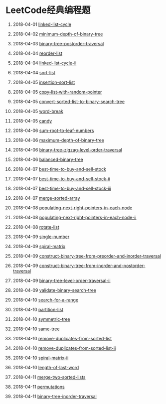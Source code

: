 # LeetCode经典编程题

1. 2018-04-01 [linked-list-cycle](https://github.com/MrQuJL/LeetCode/blob/master/链表/linked-list-cycle.java "linked-list-cycle")

2. 2018-04-02 [minimum-depth-of-binary-tree](https://github.com/MrQuJL/LeetCode/blob/master/树/minimum-depth-of-binary-tree.java "minimum-depth-of-binary-tree")

3. 2018-04-03 [binary-tree-postorder-traversal](https://github.com/MrQuJL/LeetCode/blob/master/树/binary-tree-postorder-traversal.java "binary-tree-postorder-traversal")

4. 2018-04-04 [reorder-list](https://github.com/MrQuJL/LeetCode/blob/master/树/reorder-list.java "reorder-list")

5. 2018-04-04 [linked-list-cycle-ii](https://github.com/MrQuJL/LeetCode/blob/master/链表/linked-list-cycle-ii.java "linked-list-cycle-ii")

6. 2018-04-04 [sort-list](https://github.com/MrQuJL/LeetCode/blob/master/链表/sort-list.java "sort-list")

7. 2018-04-05 [insertion-sort-list](https://github.com/MrQuJL/LeetCode/blob/master/链表/insertion-sort-list.java "insertion-sort-list")

8. 2018-04-05 [copy-list-with-random-pointer](https://github.com/MrQuJL/LeetCode/blob/master/链表/copy-list-with-random-pointer.java "copy-list-with-random-pointer")

9. 2018-04-05 [convert-sorted-list-to-binary-search-tree](https://github.com/MrQuJL/LeetCode/blob/master/链表/convert-sorted-list-to-binary-search-tree.java "convert-sorted-list-to-binary-search-tree")

10. 2018-04-05 [word-break](https://github.com/MrQuJL/LeetCode/blob/master/动态规划/word-break.java "word-break")

11. 2018-04-05 [candy](https://github.com/MrQuJL/LeetCode/blob/master/动态规划/candy.java "candy")

12. 2018-04-06 [sum-root-to-leaf-numbers](https://github.com/MrQuJL/LeetCode/blob/master/树/sum-root-to-leaf-numbers.java "sum-root-to-leaf-numbers")

13. 2018-04-06 [maximum-depth-of-binary-tree](https://github.com/MrQuJL/LeetCode/blob/master/树/maximum-depth-of-binary-tree.java "maximum-depth-of-binary-tree")

14. 2018-04-06 [binary-tree-zigzag-level-order-traversal](https://github.com/MrQuJL/LeetCode/blob/master/树/binary-tree-zigzag-level-order-traversal.java "binary-tree-zigzag-level-order-traversal")

15. 2018-04-06 [balanced-binary-tree](https://github.com/MrQuJL/LeetCode/blob/master/树/balanced-binary-tree.java "balanced-binary-tree")

16. 2018-04-07 [best-time-to-buy-and-sell-stock](https://github.com/MrQuJL/LeetCode/blob/master/数组/best-time-to-buy-and-sell-stock.java "best-time-to-buy-and-sell-stock")

17. 2018-04-07 [best-time-to-buy-and-sell-stock-ii](https://github.com/MrQuJL/LeetCode/blob/master/数组/best-time-to-buy-and-sell-stock-ii.java "best-time-to-buy-and-sell-stock-ii")

18. 2018-04-07 [best-time-to-buy-and-sell-stock-iii](https://github.com/MrQuJL/LeetCode/blob/master/数组/best-time-to-buy-and-sell-stock-iii.java "best-time-to-buy-and-sell-stock-iii")

19. 2018-04-07 [merge-sorted-array](https://github.com/MrQuJL/LeetCode/blob/master/数组/merge-sorted-array.java "merge-sorted-array")

20. 2018-04-08 [populating-next-right-pointers-in-each-node](https://github.com/MrQuJL/LeetCode/blob/master/树/populating-next-right-pointers-in-each-node.java "populating-next-right-pointers-in-each-node")

21. 2018-04-08 [populating-next-right-pointers-in-each-node-ii](https://github.com/MrQuJL/LeetCode/blob/master/树/populating-next-right-pointers-in-each-node-ii.java "populating-next-right-pointers-in-each-node-ii")

22. 2018-04-08 [rotate-list](https://github.com/MrQuJL/LeetCode/blob/master/链表/rotate-list.java "rotate-list")

23. 2018-04-09 [single-number](https://github.com/MrQuJL/LeetCode/blob/master/数组/single-number.java "single-number")

24. 2018-04-09 [spiral-matrix](https://github.com/MrQuJL/LeetCode/blob/master/数组/spiral-matrix.java "spiral-matrix")

25. 2018-04-09 [construct-binary-tree-from-preorder-and-inorder-traversal](https://github.com/MrQuJL/LeetCode/blob/master/树/construct-binary-tree-from-preorder-and-inorder-traversal.java "construct-binary-tree-from-preorder-and-inorder-traversal")

26. 2018-04-09 [construct-binary-tree-from-inorder-and-postorder-traversal](https://github.com/MrQuJL/LeetCode/blob/master/树/construct-binary-tree-from-inorder-and-postorder-traversal.java "construct-binary-tree-from-inorder-and-postorder-traversal")

27. 2018-04-09 [binary-tree-level-order-traversal-ii](https://github.com/MrQuJL/LeetCode/blob/master/树/binary-tree-level-order-traversal-ii.java "binary-tree-level-order-traversal-ii")

28. 2018-04-09 [validate-binary-search-tree](https://github.com/MrQuJL/LeetCode/blob/master/树/validate-binary-search-tree.java "validate-binary-search-tree")

29. 2018-04-10 [search-for-a-range](https://github.com/MrQuJL/LeetCode/blob/master/查找/search-for-a-range.java "search-for-a-range")

30. 2018-04-10 [partition-list](https://github.com/MrQuJL/LeetCode/blob/master/链表/partition-list.java "partition-list")

31. 2018-04-10 [symmetric-tree](https://github.com/MrQuJL/LeetCode/blob/master/树/symmetric-tree.java "symmetric-tree")

32. 2018-04-10 [same-tree](https://github.com/MrQuJL/LeetCode/blob/master/树/same-tree.java "same-tree")

33. 2018-04-10 [remove-duplicates-from-sorted-list](https://github.com/MrQuJL/LeetCode/blob/master/链表/remove-duplicates-from-sorted-list.java "remove-duplicates-from-sorted-list")

34. 2018-04-10 [remove-duplicates-from-sorted-list-ii](https://github.com/MrQuJL/LeetCode/blob/master/链表/remove-duplicates-from-sorted-list-ii.java "remove-duplicates-from-sorted-list-ii")

35. 2018-04-10 [spiral-matrix-ii](https://github.com/MrQuJL/LeetCode/blob/master/数组/spiral-matrix-ii.java "spiral-matrix-ii")

36. 2018-04-10 [length-of-last-word](https://github.com/MrQuJL/LeetCode/blob/master/字符串/length-of-last-word.java "length-of-last-word")

37. 2018-04-11 [merge-two-sorted-lists](https://github.com/MrQuJL/LeetCode/blob/master/链表/merge-two-sorted-lists.java "merge-two-sorted-lists")

38. 2018-04-11 [permutations](https://github.com/MrQuJL/LeetCode/blob/master/递归/permutations.java "permutations")

39. 2018-04-11 [binary-tree-inorder-traversal](https://github.com/MrQuJL/LeetCode/blob/master/树/binary-tree-inorder-traversal.java "binary-tree-inorder-traversal")





